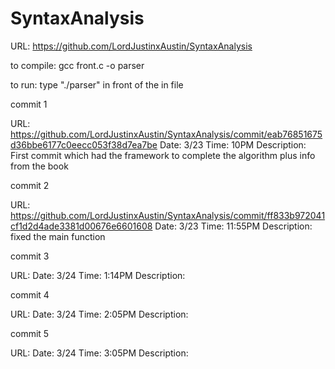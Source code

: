 # SyntaxAnalysis

URL: https://github.com/LordJustinxAustin/SyntaxAnalysis

to compile: gcc front.c -o parser

to run: type "./parser" in front of the in file 

commit 1

URL: https://github.com/LordJustinxAustin/SyntaxAnalysis/commit/eab76851675d36bbe6177c0eecc053f38d7ea7be
Date: 3/23
Time: 10PM
Description: First commit which had the framework to complete the algorithm plus info from the book


commit 2

URL: https://github.com/LordJustinxAustin/SyntaxAnalysis/commit/ff833b972041cf1d2d4ade3381d00676e6601608
Date: 3/23
Time: 11:55PM
Description: fixed the main function 


commit 3

URL:
Date: 3/24
Time: 1:14PM
Description:

commit 4

URL:
Date: 3/24
Time: 2:05PM
Description:


commit 5

URL:
Date: 3/24
Time: 3:05PM
Description:
